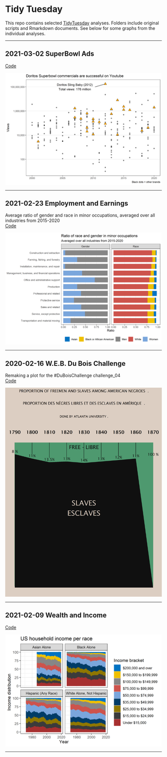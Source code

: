 # Tidy Tuesday

This repo contains selected [TidyTuesday](https://github.com/rfordatascience/tidytuesday) analyses. Folders include original scripts and Rmarkdown documents. See below for some graphs from the individual analyses. 

---

## 2021-03-02 SuperBowl Ads


[Code](https://github.com/FCTanner/tidy_tuesday/blob/main/2021-03-02%20SuperBowl%20Ads/2021-03-02-SuperBowl-Ads.md)

![alt text](https://github.com/FCTanner/tidy_tuesday/blob/main/2021-03-02%20SuperBowl%20Ads/doritos%20views.png)

--- 

## 2021-02-23 Employment and Earnings

Average ratio of gender and race in minor occupations, averaged over all industries from 2015-2020  
[Code](https://github.com/FCTanner/tidy_tuesday/blob/main/2021-02-23%20Employment%20and%20Earnings/2021-02-23-Employment-and-Earnings.md)

![alt text](https://github.com/FCTanner/tidy_tuesday/blob/main/2021-02-23%20Employment%20and%20Earnings/p_employed_minor_occ_summary.png)

--- 

## 2020-02-16 W.E.B. Du Bois Challenge

Remaking a plot for the #DuBoisChallenge challenge_04  
[Code](https://github.com/FCTanner/tidy_tuesday/blob/main/2021-02-16%20W.E.B.%20Du%20Bois%20Challenge/2021-02-16-W.E.B.-Du-Bois-Challenge.md)

![alt text](https://github.com/FCTanner/tidy_tuesday/blob/main/2021-02-16%20W.E.B.%20Du%20Bois%20Challenge/challenge_04.png)

--- 

## 2021-02-09 Wealth and Income

[Code](https://github.com/FCTanner/tidy_tuesday/blob/main/2021-02-09%20Wealth%20and%20Income/2021-02-09-Wealth-and-Income.md)

![alt text](https://github.com/FCTanner/tidy_tuesday/blob/main/2021-02-09%20Wealth%20and%20Income/US%20household%20income%20per%20race.png)

--- 
